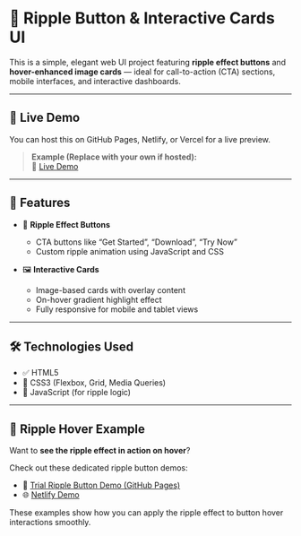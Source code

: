 # 🌊 Ripple Button & Interactive Cards UI

This is a simple, elegant web UI project featuring **ripple effect buttons** and **hover-enhanced image cards** — ideal for call-to-action (CTA) sections, mobile interfaces, and interactive dashboards.

---

## 🚀 Live Demo

You can host this on GitHub Pages, Netlify, or Vercel for a live preview.

> **Example (Replace with your own if hosted):**  
> 🔗 [Live Demo](https://yourusername.github.io/ripple-cards-ui/)

---

## 📸 Features

- 🎯 **Ripple Effect Buttons**
  - CTA buttons like “Get Started”, “Download”, “Try Now”
  - Custom ripple animation using JavaScript and CSS

- 🖼️ **Interactive Cards**
  - Image-based cards with overlay content
  - On-hover gradient highlight effect
  - Fully responsive for mobile and tablet views

---

## 🛠️ Technologies Used

- ✅ HTML5
- 🎨 CSS3 (Flexbox, Grid, Media Queries)
- 🧠 JavaScript (for ripple logic)

---

## 🔁 Ripple Hover Example

Want to **see the ripple effect in action on hover**?

Check out these dedicated ripple button demos:

- 🧪 [Trial Ripple Button Demo (GitHub Pages)](https://ashurai84.github.io/Easy_button_ripple/)
- 🌐 [Netlify Demo](https://jolly-chaja-5d7dad.netlify.app/)

These examples show how you can apply the ripple effect to button hover interactions smoothly.



